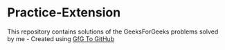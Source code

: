 # Practice-Extension
This repository contains solutions of the GeeksForGeeks problems solved by me - Created using [GfG To GitHub](https://github.com/AtharvaNanavate/GfG-To-GitHub)
